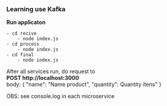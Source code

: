 ### Learning use Kafka<br />

**Run applicaton**<br />
```
- cd recive
    - node index.js
- cd process
    - node index.js
- cd final
    - node index.js
```

After all services run, do request to <br />
**POST http://localhost:3000**<br />
    body:
    {
        "name": "Name product",
        "quantity": Quantity itens"
    }

OBS: see console.log in each microservice